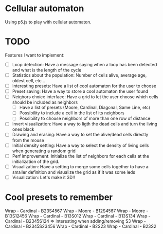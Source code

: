 # Cellular automaton

Using p5.js to play with cellular automaton.

# TODO
Features I want to implement:

 - [ ] Loop detection: Have a message saying when a loop has been detected and what is the length of the cycle
 - [ ] Statistics about the population: Number of cells alive, average age, oldest cell, etc...
 - [ ] Interesting presets: Have a list of cool automaton for the user to choose
 - [ ] Preset saving: Have a way to store a cool automaton the user found
 - [ ] Neigbors choice interface: Have a grid to let the user choose which cells should be included as neighbors
    - [ ] Have a list of presets (Moore, Cardinal, Diagonal, Same Line, etc)
    - [ ] Possibility to include a cell in the list of its neighbors
    - [ ] Possibility to choose neighbors of more than one row of distance
 - [ ] Invert visualization: Have a way to ligth the dead cells and turn the living ones black
 - [ ] Drawing and erasing: Have a way to set the alive/dead cells directly from the mouse
 - [ ] Initial density setting: Have a way to select the density of living cells when generating a random grid
 - [ ] Perf improvement: Initialize the list of neighbors for each cells at the initialization of the grid.
 - [ ] Visualization: Have a setting to merge some cells together to have a smaller definition and visualize the grid as if it was some leds
 - [ ] Visualization: Let's make it 3D!!

# Cool presets to remember
Wrap - Cardinal - B23S4567
Wrap - Moore    - B12S4567
Wrap - Moore    - B13S12456
Wrap - Cardinal - B13S012
Wrap - Cardinal - B13S134
Wrap - Cardinal - B2345S124 => Interesting when adding/removing S3
Wrap - Cardinal - B2345S23456
Wrap - Cardinal - B2S23
Wrap - Cardinal - B23S2
